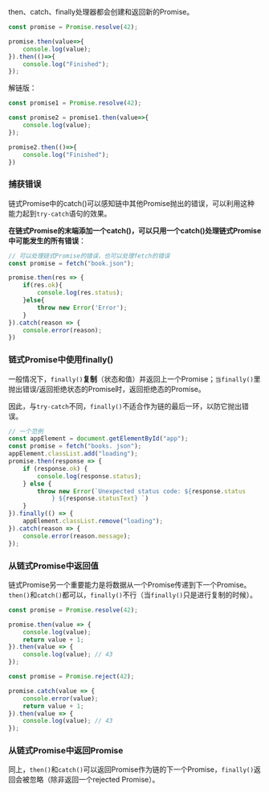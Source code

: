 then、catch、finally处理器都会创建和返回新的Promise。
```js
const promise = Promise.resolve(42);

promise.then(value=>{
	console.log(value);
}).then(()=>{
	console.log("Finished");
});
```

解链版：
```js
const promise1 = Promise.resolve(42);

const promise2 = promise1.then(value=>{
	console.log(value);
});

promise2.then(()=>{
	console.log("Finished");
})
```

### 捕获错误
链式Promise中的catch()可以感知链中其他Promise抛出的错误，可以利用这种能力起到`try-catch`语句的效果。

**在链式Promise的末端添加一个catch()，可以只用一个catch()处理链式Promise中可能发生的所有错误**：
```js
// 可以处理链式Promise的错误，也可以处理fetch的错误
const promise = fetch("book.json");

promise.then(res => {
	if(res.ok){
		console.log(res.status);
	}else{
		throw new Error('Error');
	}
}).catch(reason => {
	console.error(reason);
})
```


### 链式Promise中使用finally()
一般情况下，`finally()`**复制**（状态和值）并返回上一个Promise；`当finally()`里抛出错误/返回拒绝状态的Promise时，返回拒绝态的Promise。

因此，与`try-catch`不同，`finally()`不适合作为链的最后一环，以防它抛出错误。
```js
// 一个范例
const appElement = document.getElementById("app");
const promise = fetch("books. json");
appElement.classList.add("loading");
promise.then(response => {
    if (response.ok) {
        console.log(response.status);
    } else {
        throw new Error(`Unexpected status code: ${response.status
            } ${response.statusText} `)
    }
}).finally(() => {
    appElement.classList.remove("loading");
}).catch(reason => {
    console.error(reason.message);
});
```

### 从链式Promise中返回值
链式Promise另一个重要能力是将数据从一个Promise传递到下一个Promise。
`then()`和`catch()`都可以，`finally()`不行（当`finally()`只是进行复制的时候）。

```js
const promise = Promise.resolve(42);

promise.then(value => {
	console.log(value);
	return value + 1;
}).then(value => {
	console.log(value); // 43
});
```

```js
const promise = Promise.reject(42);

promise.catch(value => {
	console.error(value);
	return value + 1;
}).then(value => {
	console.log(value); // 43
});
```

### 从链式Promise中返回Promise
同上，`then()`和`catch()`可以返回Promise作为链的下一个Promise，`finally()`返回会被忽略（除非返回一个rejected Promise）。